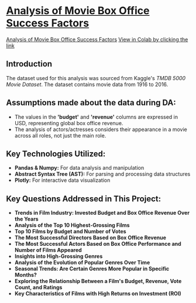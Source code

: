# <a href="https://colab.research.google.com/drive/1-8m0FyOccRgp0SA--JZYh5MOP3vvNEah?usp=sharing" target="_blank">Analysis of Movie Box Office Success Factors</a>
[Analysis of Movie Box Office Success Factors](https://colab.research.google.com/drive/1-8m0FyOccRgp0SA--JZYh5MOP3vvNEah{:target="_blank"})
[View in Colab by clicking the link](https://colab.research.google.com/drive/1-8m0FyOccRgp0SA--JZYh5MOP3vvNEah?usp=sharing:target="_blank")
## **Introduction**
The dataset used for this analysis was sourced from Kaggle's *TMDB 5000 Movie Dataset*. The dataset contains movie data from 1916 to 2016.

## **Assumptions made about the data during DA:**
- The values in the **'budget'** and **'revenue'** columns are expressed in USD, representing global box office revenue.
- The analysis of actors/actresses considers their appearance in a movie across all roles, not just the main role.

## **Key Technologies Utilized:**
- **Pandas & Numpy:** For data analysis and manipulation
- **Abstract Syntax Tree (AST):** For parsing and processing data structures
- **Plotly:** For interactive data visualization

## **Key Questions Addressed in This Project:**
- **Trends in Film Industry: Invested Budget and Box Office Revenue Over the Years**
- **Analysis of the Top 10 Highest-Grossing Films**
- **Top 10 Films by Budget and Number of Votes**
- **The Most Successful Directors Based on Box Office Revenue**
- **The Most Successful Actors Based on Box Office Performance and Number of Films Appeared**
- **Insights into High-Grossing Genres**
- **Analysis of the Evolution of Popular Genres Over Time**
- **Seasonal Trends: Are Certain Genres More Popular in Specific Months?**
- **Exploring the Relationship Between a Film's Budget, Revenue, Vote Count, and Ratings**
- **Key Characteristics of Films with High Returns on Investment (ROI)**
